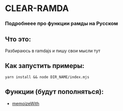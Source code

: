 # CLEAR-RAMDA

### Подробнеее про функции рамды на Русском

## Что это:

Разбираюсь в ramdajs и пишу свои мысли тут

## Как запустить примеры:

`yarn install && node DIR_NAME/index.mjs`

## Функции (будут пополняться):

- [memoizeWith](https://github.com/gthrm/clear-ramda/blob/main/memoizeWith/index.mjs)
